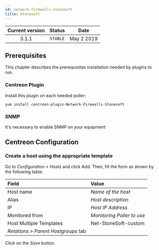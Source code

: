 ```yaml
---
id: network-firewalls-stonesoft
title: Stonesoft
---
```


| Current version | Status | Date |
| :-: | :-: | :-: |
| 3.1.1 | `STABLE` | May  2 2019 |

## Prerequisites

This chapter describes the prerequisites installation needed by plugins to run.

### Centreon Plugin

Install this plugin on each needed poller:

``` shell
yum install centreon-plugin-Network-Firewalls-Stonesoft
```

### SNMP

It's necessary to enable SNMP on your equipment

## Centreon Configuration

### Create a host using the appropriate template

Go to *Configuration \> Hosts* and click *Add*. Then, fill the form as shown by the following table:

| Field                                | Value                      |
| :----------------------------------- | :------------------------- |
| Host name                            | *Name of the host*         |
| Alias                                | *Host description*         |
| IP                                   | *Host IP Address*          |
| Monitored from                       | *Monitoring Poller to use* |
| Host Multiple Templates              | Net-StoneSoft-custom       |
| *Relations \> Parent Hostgroups* tab |                            |

Click on the *Save* button.


